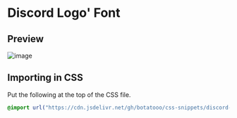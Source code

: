 # Discord Logo' Font

## Preview

![image](https://i.imgur.com/fL3eu9u.png)

## Importing in CSS
Put the following at the top of the CSS file.
```css
@import url("https://cdn.jsdelivr.net/gh/botatooo/css-snippets/discord-logo-font/discord.css")
```